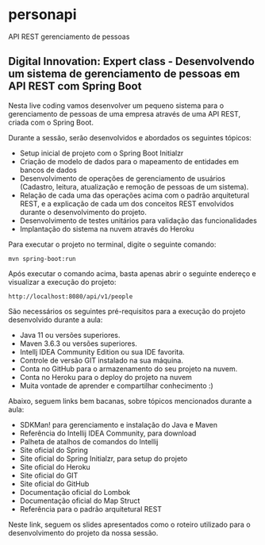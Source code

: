 # personapi
API REST gerenciamento de pessoas

<h2>Digital Innovation: Expert class - Desenvolvendo um sistema de gerenciamento de pessoas em API REST com Spring Boot</h2>

Nesta live coding vamos desenvolver um pequeno sistema para o gerenciamento de pessoas de uma empresa através de uma API REST, criada com o Spring Boot.

Durante a sessão, serão desenvolvidos e abordados os seguintes tópicos:

- Setup inicial de projeto com o Spring Boot Initialzr
- Criação de modelo de dados para o mapeamento de entidades em bancos de dados
- Desenvolvimento de operações de gerenciamento de usuários (Cadastro, leitura, atualização e remoção de pessoas de um sistema).
- Relação de cada uma das operações acima com o padrão arquitetural REST, e a explicação de cada um dos conceitos REST envolvidos durante o desenvolvimento do projeto.
- Desenvolvimento de testes unitários para validação das funcionalidades
- Implantação do sistema na nuvem através do Heroku

Para executar o projeto no terminal, digite o seguinte comando:

    mvn spring-boot:run 

Após executar o comando acima, basta apenas abrir o seguinte endereço e visualizar a execução do projeto:

    http://localhost:8080/api/v1/people

São necessários os seguintes pré-requisitos para a execução do projeto desenvolvido durante a aula:

- Java 11 ou versões superiores.
- Maven 3.6.3 ou versões superiores.
- Intellj IDEA Community Edition ou sua IDE favorita.
- Controle de versão GIT instalado na sua máquina.
- Conta no GitHub para o armazenamento do seu projeto na nuvem.
- Conta no Heroku para o deploy do projeto na nuvem
- Muita vontade de aprender e compartilhar conhecimento :)

Abaixo, seguem links bem bacanas, sobre tópicos mencionados durante a aula:

- SDKMan! para gerenciamento e instalação do Java e Maven
- Referência do Intellij IDEA Community, para download
- Palheta de atalhos de comandos do Intellij
- Site oficial do Spring
- Site oficial do Spring Initialzr, para setup do projeto
- Site oficial do Heroku
- Site oficial do GIT
- Site oficial do GitHub
- Documentação oficial do Lombok
- Documentação oficial do Map Struct
- Referência para o padrão arquitetural REST

Neste link, seguem os slides apresentados como o roteiro utilizado para o desenvolvimento do projeto da nossa sessão.
